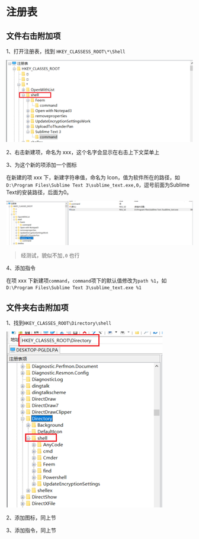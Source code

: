 # 注册表

## 文件右击附加项

1、打开注册表，找到 `HKEY_CLASSESS_ROOT\*\Shell`

![image-20220428104630514](img/image-20220428104630514.png)

2、右击新建项，命名为 xxx，这个名字会显示在右击上下文菜单上

3、为这个新的项添加一个图标

在新建的项 xxx 下，新建字符串值，命名为 Icon，值为软件所在的路径，如 `D:\Program Files\Sublime Text 3\sublime_text.exe,0`，逗号前面为Sublime Text的安装路径，后面为0。

![image-20220428105107260](img/image-20220428105107260.png)

> 经测试，貌似不加`,0` 也行

4、添加指令

在项 xxx 下新建项`command`，`command`项下的默认值修改为`path %1`，如 `D:\Program Files\Sublime Text 3\sublime_text.exe %1`

## 文件夹右击附加项

1、找到`HKEY_CLASSES_ROOT\Directory\shell`

![image-20220428105443183](img/image-20220428105443183.png)

2、添加图标，同上节

3、添加指令，同上节